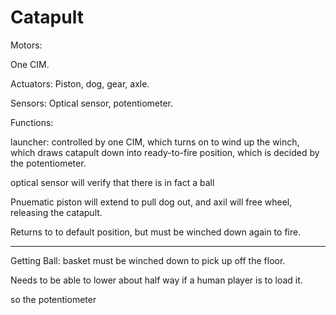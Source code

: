 Catapult
========

Motors:

One CIM. 

Actuators:
Piston, dog, gear, axle. 

Sensors:
Optical sensor, potentiometer.

Functions:

launcher: controlled by one CIM, which turns on to wind up the winch, which draws catapult down into ready-to-fire position, which is decided by the potentiometer. 

optical sensor will verify that there is in fact a ball

Pnuematic piston will extend to pull dog out, and axil will free wheel, releasing the catapult. 

Returns to to default position, but must be winched down again to fire. 

-----------------------------------------------------------------------

Getting Ball: basket must be winched down to pick up off the floor.

Needs to be able to lower about half way if a human player is to load it. 


so 
the potentiometer